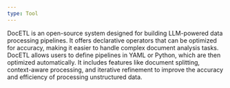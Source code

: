 ```yaml
---
type: Tool
---
```


DocETL is an open-source system designed for building LLM-powered data processing pipelines. It offers declarative operators that can be optimized for accuracy, making it easier to handle complex document analysis tasks. DocETL allows users to define pipelines in YAML or Python, which are then optimized automatically. It includes features like document splitting, context-aware processing, and iterative refinement to improve the accuracy and efficiency of processing unstructured data.